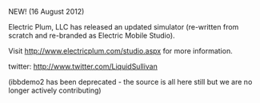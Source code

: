NEW! (16 August 2012)

Electric Plum, LLC has released an updated simulator (re-written from scratch and re-branded as Electric Mobile Studio).

Visit http://www.electricplum.com/studio.aspx for more information.

twitter:  http://www.twitter.com/LiquidSullivan

(ibbdemo2 has been deprecated - the source is all here still but we are no longer actively contributing)

